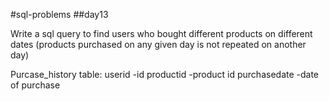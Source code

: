 #sql-problems
##day13

Write a sql query to find users who bought different products on different dates
(products purchased on any given day is not repeated on another day)


Purcase_history table:
userid          -id
productid       -product id
purchasedate    -date of purchase